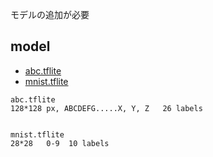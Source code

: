 モデルの追加が必要

## model

+ [abc.tflite](https://www.dropbox.com/s/tdiqa0ui89lmw85/abc.tflite?dl=0)
+ [mnist.tflite](https://www.dropbox.com/s/gpetntg59tivryt/mnist.tflite?dl=0)

```
abc.tflite
128*128 px, ABCDEFG.....X, Y, Z   26 labels


mnist.tflite
28*28   0-9  10 labels
```
